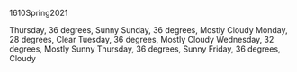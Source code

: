 1610Spring2021

Thursday, 36 degrees, Sunny
Sunday, 36 degrees, Mostly Cloudy
Monday, 28 degrees, Clear
Tuesday, 36 degrees, Mostly Cloudy
Wednesday, 32 degrees, Mostly Sunny
Thursday, 36 degrees, Sunny
Friday, 36 degrees, Cloudy